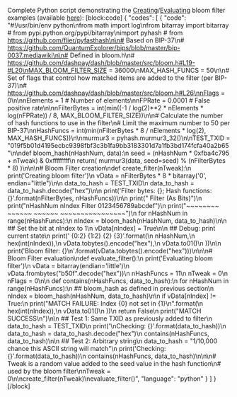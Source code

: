 Complete Python script demonstrating the [Creating](core-examples-p2p-network-creating-a-bloom-filter)/[Evaluating](core-examples-p2p-network-evaluating-a-bloom-filter) bloom filter examples (available [here](https://gist.github.com/dash-docs/5d63f095352a717f90d41a5e7fbbdac1#file-bloom_filter_example-py)):
[block:code]
{
  "codes": [
    {
      "code": "#!/usr/bin/env python\nfrom math import log\nfrom bitarray import bitarray  # from pypi.python.org/pypi/bitarray\nimport pyhash  # from https://github.com/flier/pyfasthash\n\n# Based on BIP-37\n# https://github.com/QuantumExplorer/bips/blob/master/bip-0037.mediawiki\n\n# Defined in bloom.h\n# https://github.com/dashpay/dash/blob/master/src/bloom.h#L19-#L20\nMAX_BLOOM_FILTER_SIZE = 36000\nMAX_HASH_FUNCS = 50\n\n# Set of flags that control how matched items are added to the filter (per BIP-37)\n# https://github.com/dashpay/dash/blob/master/src/bloom.h#L26\nnFlags = 0\n\nnElements = 1 # Number of elements\nnFPRate = 0.0001 # False positive rate\n\nnFilterBytes = int(min((-1 / log(2)**2 * nElements * log(nFPRate)) / 8, MAX_BLOOM_FILTER_SIZE))\n\n# Calculate the number of hash functions to use in the filter\n# Limit the maximum number to 50 per BIP-37\nnHashFuncs = int(min(nFilterBytes * 8 / nElements * log(2), MAX_HASH_FUNCS))\n\nmurmur3 = pyhash.murmur3_32()\n\nTEST_TXID = \"019f5b01d4195ecbc9398fbf3c3b1fa9bb3183301d7a1fb3bd174fcfa40a2b65\"\n\ndef bloom_hash(nHashNum, data):\n    seed = (nHashNum * 0xfba4c795 + nTweak) & 0xffffffff\n    return( murmur3(data, seed=seed) % (nFilterBytes * 8) )\n\n\n# Bloom Filter creation\ndef create_filter(nTweak):\n    print('Creating bloom filter')\n    vData = nFilterBytes * 8 * bitarray('0', endian=\"little\")\n\n    data_to_hash = TEST_TXID\n    data_to_hash = data_to_hash.decode(\"hex\")\n\n    print('Filter bytes: {}; Hash functions: {}'.format(nFilterBytes, nHashFuncs))\n\n    print(\"                             Filter (As Bits)\")\n    print(\"nHashNum   nIndex   Filter   0123456789abcdef\")\n    print(\"~~~~~~~~   ~~~~~~   ~~~~~~   ~~~~~~~~~~~~~~~~\")\n    for nHashNum in range(nHashFuncs):\n        nIndex = bloom_hash(nHashNum, data_to_hash)\n\n        ## Set the bit at nIndex to 1\n        vData[nIndex] = True\n\n        ## Debug: print current state\n        print('      {0:2}      {1:2}     {2}   {3}'.format(\n            nHashNum,\n            hex(int(nIndex)),\n            vData.tobytes().encode(\"hex\"),\n            vData.to01()\n        ))\n\n    print('Bloom filter: {}\\n'.format(vData.tobytes().encode(\"hex\")))\n\n\n# Bloom Filter evaluation\ndef evaluate_filter():\n    print('Evaluating bloom filter')\n    vData = bitarray(endian='little')\n    vData.frombytes(\"b50f\".decode(\"hex\"))\n    nHashFuncs = 11\n    nTweak = 0\n    nFlags = 0\n\n    def contains(nHashFuncs, data_to_hash):\n        for nHashNum in range(nHashFuncs):\n            ## bloom_hash as defined in previous section\n            nIndex = bloom_hash(nHashNum, data_to_hash)\n\n            if vData[nIndex] != True:\n                print(\"MATCH FAILURE: Index {0} not set in {1}\\n\".format(\n                    hex(int(nIndex)),\n                    vData.to01()\n                ))\n                return False\n        print(\"MATCH SUCCESS\\n\")\n\n    ## Test 1: Same TXID as previously added to filter\n    data_to_hash = TEST_TXID\n    print('\\nChecking: {}'.format(data_to_hash))\n    data_to_hash = data_to_hash.decode(\"hex\")\n    contains(nHashFuncs, data_to_hash)\n\n    ## Test 2: Arbitrary string\n    data_to_hash = \"1/10,000 chance this ASCII string will match\"\n    print('Checking: {}'.format(data_to_hash))\n    contains(nHashFuncs, data_to_hash)\n\n\n# Tweak is a random value added to the seed value in the hash function\n# used by the bloom filter\nnTweak = 0\n\ncreate_filter(nTweak)\nevaluate_filter()",
      "language": "python"
    }
  ]
}
[/block]